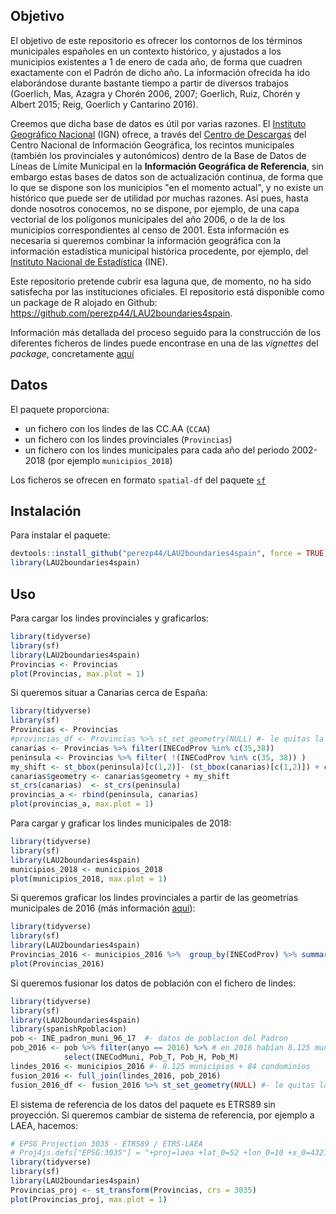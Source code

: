 
<!-- README.md is generated from README.Rmd. Please edit that file -->
Objetivo
--------

El objetivo de este repositorio es ofrecer los contornos de los términos municipales españoles en un contexto histórico, y ajustados a los municipios existentes a 1 de enero de cada año, de forma que cuadren exactamente con el Padrón de dicho año. La información ofrecida ha ido elaborándose durante bastante tiempo a partir de diversos trabajos (Goerlich, Mas, Azagra y Chorén 2006, 2007; Goerlich, Ruiz, Chorén y Albert 2015; Reig, Goerlich y Cantarino 2016).

Creemos que dicha base de datos es útil por varias razones. El [Instituto Geográfico Nacional](http://www.ign.es/web/ign/portal) (IGN) ofrece, a través del [Centro de Descargas](http://centrodedescargas.cnig.es/CentroDescargas/index.jsp) del Centro Nacional de Información Geográfica, los recintos municipales (también los provinciales y autonómicos) dentro de la Base de Datos de Líneas de Límite Municipal en la **Información Geográfica de Referencia**, sin embargo estas bases de datos son de actualización continua, de forma que lo que se dispone son los municipios "en el momento actual", y no existe un histórico que puede ser de utilidad por muchas razones. Así pues, hasta donde nosotros conocemos, no se dispone, por ejemplo, de una capa vectorial de los polígonos municipales del año 2006, o de la de los municipios correspondientes al censo de 2001. Esta información es necesaria si queremos combinar la información geográfica con la información estadística municipal histórica procedente, por ejemplo, del [Instituto Nacional de Estadística](http://www.ine.es/) (INE).

Este repositorio pretende cubrir esa laguna que, de momento, no ha sido satisfecha por las instituciones oficiales. El repositorio está disponible como un package de R alojado en Github: <https://github.com/perezp44/LAU2boundaries4spain>.

Información más detallada del proceso seguido para la construcción de los diferentes ficheros de lindes puede encontrase en una de las *vignettes* del *package*, concretamente [aquí](https://htmlpreview.github.io/?https://github.com/perezp44/LAU2boundaries4spain/blob/master/inst/doc/detailed-info-lau2boundaries4spain.html)

Datos
-----

El paquete proporciona:

-   un fichero con los lindes de las CC.AA (`CCAA`)
-   un fichero con los lindes provinciales (`Provincias`)
-   un fichero con los lindes municipales para cada año del periodo 2002-2018 (por ejemplo `municipios_2018`)

Los ficheros se ofrecen en formato `spatial-df` del paquete [`sf`](https://cran.r-project.org/web/packages/sf/index.html)

Instalación
-----------

Para instalar el paquete:

``` r
devtools::install_github("perezp44/LAU2boundaries4spain", force = TRUE)
library(LAU2boundaries4spain)
```

Uso
---

Para cargar los lindes provinciales y graficarlos:

``` r
library(tidyverse)
library(sf)
library(LAU2boundaries4spain)
Provincias <- Provincias
plot(Provincias, max.plot = 1)
```

Si queremos situar a Canarias cerca de España:

``` r
library(tidyverse)
library(sf)
Provincias <- Provincias
#provincias_df <- Provincias %>% st_set_geometry(NULL) #- le quitas la geometria
canarias <- Provincias %>% filter(INECodProv %in% c(35,38))
peninsula <- Provincias %>% filter( !(INECodProv %in% c(35, 38)) )
my_shift <- st_bbox(peninsula)[c(1,2)]- (st_bbox(canarias)[c(1,2)]) + c(9.5,0.5)
canarias$geometry <- canarias$geometry + my_shift
st_crs(canarias)  <- st_crs(peninsula)
provincias_a <- rbind(peninsula, canarias)  
plot(provincias_a, max.plot = 1)
```

Para cargar y graficar los lindes municipales de 2018:

``` r
library(tidyverse)
library(sf)
library(LAU2boundaries4spain)
municipios_2018 <- municipios_2018
plot(municipios_2018, max.plot = 1)
```

Si queremos graficar los lindes provinciales a partir de las geometrías municipales de 2016 (más información [aquí](https://github.com/r-spatial/sf/issues/290)):

``` r
library(tidyverse)
library(sf)
library(LAU2boundaries4spain)
Provincias_2016 <- municipios_2016 %>%  group_by(INECodProv) %>% summarise()
plot(Provincias_2016)
```

Si queremos fusionar los datos de población con el fichero de lindes:

``` r
library(tidyverse)
library(sf)
library(LAU2boundaries4spain)
library(spanishRpoblacion)
pob <- INE_padron_muni_96_17  #- datos de poblacion del Padron 
pob_2016 <- pob %>% filter(anyo == 2016) %>% # en 2016 habían 8.125 municipios
            select(INECodMuni, Pob_T, Pob_H, Pob_M)  
lindes_2016 <- municipios_2016 #- 8.125 municipios + 84 condominios
fusion_2016 <- full_join(lindes_2016, pob_2016)   
fusion_2016_df <- fusion_2016 %>% st_set_geometry(NULL) #- le quitas la geometria para verlo mejor
```

El sistema de referencia de los datos del paquete es ETRS89 sin proyección. Si queremos cambiar de sistema de referencia, por ejemplo a LAEA, hacemos:

``` r
# EPSG Projection 3035 - ETRS89 / ETRS-LAEA 
# Proj4js.defs["EPSG:3035"] = "+proj=laea +lat_0=52 +lon_0=10 +x_0=4321000 +y_0=3210000 +ellps=GRS80 +units=m +no_defs"
library(tidyverse)
library(sf)
library(LAU2boundaries4spain)
Provincias_proj <- st_transform(Provincias, crs = 3035) 
plot(Provincias_proj, max.plot = 1)
```

